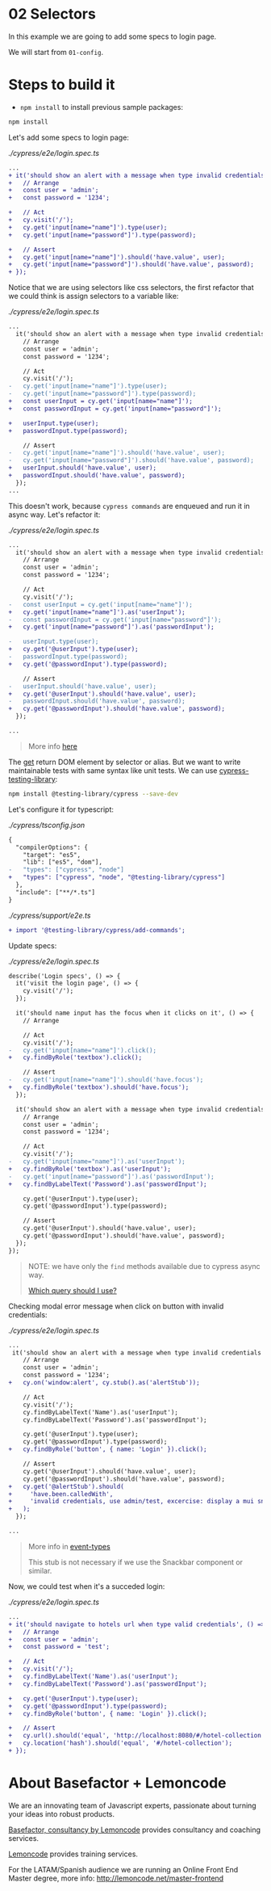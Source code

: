 # 02 Selectors

In this example we are going to add some specs to login page.

We will start from `01-config`.

# Steps to build it

- `npm install` to install previous sample packages:

```bash
npm install
```

Let's add some specs to login page:

_./cypress/e2e/login.spec.ts_

```diff
...
+ it('should show an alert with a message when type invalid credentials', () => {
+   // Arrange
+   const user = 'admin';
+   const password = '1234';

+   // Act
+   cy.visit('/');
+   cy.get('input[name="name"]').type(user);
+   cy.get('input[name="password"]').type(password);

+   // Assert
+   cy.get('input[name="name"]').should('have.value', user);
+   cy.get('input[name="password"]').should('have.value', password);
+ });

```

Notice that we are using selectors like css selectors, the first refactor that we could think is assign selectors to a variable like:

_./cypress/e2e/login.spec.ts_

```diff
...
  it('should show an alert with a message when type invalid credentials', () => {
    // Arrange
    const user = 'admin';
    const password = '1234';

    // Act
    cy.visit('/');
-   cy.get('input[name="name"]').type(user);
-   cy.get('input[name="password"]').type(password);
+   const userInput = cy.get('input[name="name"]');
+   const passwordInput = cy.get('input[name="password"]');

+   userInput.type(user);
+   passwordInput.type(password);

    // Assert
-   cy.get('input[name="name"]').should('have.value', user);
-   cy.get('input[name="password"]').should('have.value', password);
+   userInput.should('have.value', user);
+   passwordInput.should('have.value', password);
  });
...

```

This doesn't work, because `cypress commands` are enqueued and run it in async way. Let's refactor it:

_./cypress/e2e/login.spec.ts_

```diff
...
  it('should show an alert with a message when type invalid credentials', () => {
    // Arrange
    const user = 'admin';
    const password = '1234';

    // Act
    cy.visit('/');
-   const userInput = cy.get('input[name="name"]');
+   cy.get('input[name="name"]').as('userInput');
-   const passwordInput = cy.get('input[name="password"]');
+   cy.get('input[name="password"]').as('passwordInput');

-   userInput.type(user);
+   cy.get('@userInput').type(user);
-   passwordInput.type(password);
+   cy.get('@passwordInput').type(password);

    // Assert
-   userInput.should('have.value', user);
+   cy.get('@userInput').should('have.value', user);
-   passwordInput.should('have.value', password);
+   cy.get('@passwordInput').should('have.value', password);
  });

...

```

> More info [here](https://docs.cypress.io/guides/core-concepts/variables-and-aliases.html#Return-Values)

The [get](https://docs.cypress.io/api/commands/get.html) return DOM element by selector or alias. But we want to write maintainable tests with same syntax like unit tests. We can use [cypress-testing-library](https://github.com/testing-library/cypress-testing-library):

```bash
npm install @testing-library/cypress --save-dev
```

Let's configure it for typescript:

_./cypress/tsconfig.json_

```diff
{
  "compilerOptions": {
    "target": "es5",
    "lib": ["es5", "dom"],
-   "types": ["cypress", "node"]
+   "types": ["cypress", "node", "@testing-library/cypress"]
  },
  "include": ["**/*.ts"]
}

```

_./cypress/support/e2e.ts_

```diff
+ import '@testing-library/cypress/add-commands';
```

Update specs:

_./cypress/e2e/login.spec.ts_

```diff
describe('Login specs', () => {
  it('visit the login page', () => {
    cy.visit('/');
  });

  it('should name input has the focus when it clicks on it', () => {
    // Arrange

    // Act
    cy.visit('/');
-   cy.get('input[name="name"]').click();
+   cy.findByRole('textbox').click();

    // Assert
-   cy.get('input[name="name"]').should('have.focus');
+   cy.findByRole('textbox').should('have.focus');
  });

  it('should show an alert with a message when type invalid credentials', () => {
    // Arrange
    const user = 'admin';
    const password = '1234';

    // Act
    cy.visit('/');
-   cy.get('input[name="name"]').as('userInput');
+   cy.findByRole('textbox').as('userInput');
-   cy.get('input[name="password"]').as('passwordInput');
+   cy.findByLabelText('Password').as('passwordInput');

    cy.get('@userInput').type(user);
    cy.get('@passwordInput').type(password);

    // Assert
    cy.get('@userInput').should('have.value', user);
    cy.get('@passwordInput').should('have.value', password);
  });
});

```

> NOTE: we have only the `find` methods available due to cypress async way.
>
> [Which query should I use?](https://testing-library.com/docs/guide-which-query)

Checking modal error message when click on button with invalid credentials:

_./cypress/e2e/login.spec.ts_

```diff
...
 it('should show an alert with a message when type invalid credentials', () => {
    // Arrange
    const user = 'admin';
    const password = '1234';
+   cy.on('window:alert', cy.stub().as('alertStub'));

    // Act
    cy.visit('/');
    cy.findByLabelText('Name').as('userInput');
    cy.findByLabelText('Password').as('passwordInput');

    cy.get('@userInput').type(user);
    cy.get('@passwordInput').type(password);
+   cy.findByRole('button', { name: 'Login' }).click();

    // Assert
    cy.get('@userInput').should('have.value', user);
    cy.get('@passwordInput').should('have.value', password);
+   cy.get('@alertStub').should(
+     'have.been.calledWith',
+     'invalid credentials, use admin/test, excercise: display a mui snackbar instead of this alert.'
+   );
  });

...
```

> More info in [event-types](https://docs.cypress.io/api/events/catalog-of-events.html#Event-Types)
>
> This stub is not necessary if we use the Snackbar component or similar.

Now, we could test when it's a succeded login:

_./cypress/e2e/login.spec.ts_

```diff
...
+ it('should navigate to hotels url when type valid credentials', () => {
+   // Arrange
+   const user = 'admin';
+   const password = 'test';

+   // Act
+   cy.visit('/');
+   cy.findByLabelText('Name').as('userInput');
+   cy.findByLabelText('Password').as('passwordInput');

+   cy.get('@userInput').type(user);
+   cy.get('@passwordInput').type(password);
+   cy.findByRole('button', { name: 'Login' }).click();

+   // Assert
+   cy.url().should('equal', 'http://localhost:8080/#/hotel-collection');
+   cy.location('hash').should('equal', '#/hotel-collection');
+ });

```

# About Basefactor + Lemoncode

We are an innovating team of Javascript experts, passionate about turning your ideas into robust products.

[Basefactor, consultancy by Lemoncode](http://www.basefactor.com) provides consultancy and coaching services.

[Lemoncode](http://lemoncode.net/services/en/#en-home) provides training services.

For the LATAM/Spanish audience we are running an Online Front End Master degree, more info: http://lemoncode.net/master-frontend

